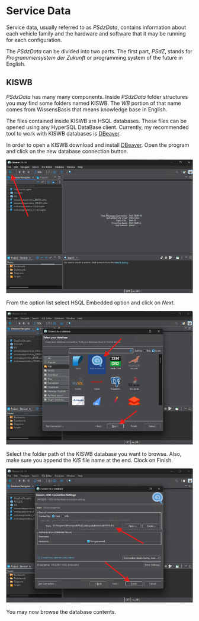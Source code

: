 # Service Data

Service data, usually referred to as _PSdzData_, contains information about each vehicle family and the hardware and software that it may be running for each configuration.

The _PSdzData_ can be divided into two parts. The first part, _PSdZ_, stands for _Programmiersystem der Zukunft_ or programming system of the future in English.

## KISWB

_PSdzData_ has many many components. Inside _PSdzData_ folder structures you may find some folders named KISWB. The _WB_ portion of that name comes from WissensBasis that means knowledge base in English.

The files contained inside KISWB are HSQL databases. These files can be opened using any HyperSQL DataBase client. Currently, my recommended tool to work with KISWB databases is [DBeaver](https://dbeaver.io/download/).

In order to open a KISWB download and install [DBeaver](https://dbeaver.io/download/). Open the program and click on the new database connection button.

![New database connection](Service_Data_KISWB_NewDatabase.png)

From the option list select HSQL Embedded option and click on _Next_.

![New database connection](Service_Data_KISWB_DatabaseSelection.png)

Select the folder path of the KISWB database you want to browse. Also, make sure you append the _KIS_ file name at the end. Clock on Finish.

![New database connection](Service_Data_KISWB_DatabasePath.png)

You may now browse the database contents.
